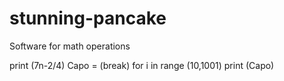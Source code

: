 # stunning-pancake

Software for math operations

print (7n-2/4)
Capo = (break)
for i in range (10,1001)
   print (Capo)

